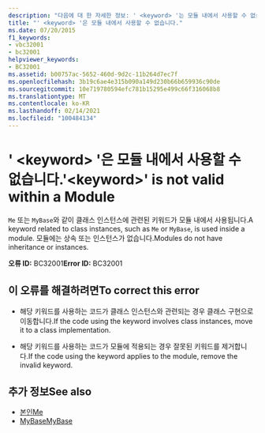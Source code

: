 ```yaml
---
description: "다음에 대 한 자세한 정보: ' <keyword> '는 모듈 내에서 사용할 수 없습니다."
title: "' <keyword> '은 모듈 내에서 사용할 수 없습니다."
ms.date: 07/20/2015
f1_keywords:
- vbc32001
- bc32001
helpviewer_keywords:
- BC32001
ms.assetid: b00757ac-5652-460d-9d2c-11b264d7ec7f
ms.openlocfilehash: 3b19c6ae4e315b090a149d230b66b659936c90de
ms.sourcegitcommit: 10e719780594efc781b15295e499c66f316068b8
ms.translationtype: MT
ms.contentlocale: ko-KR
ms.lasthandoff: 02/14/2021
ms.locfileid: "100484134"
---
```

# <a name="keyword-is-not-valid-within-a-module"></a><span data-ttu-id="9a4d8-103">' \<keyword> '은 모듈 내에서 사용할 수 없습니다.</span><span class="sxs-lookup"><span data-stu-id="9a4d8-103">'\<keyword>' is not valid within a Module</span></span>

<span data-ttu-id="9a4d8-104">`Me` 또는 `MyBase`와 같이 클래스 인스턴스에 관련된 키워드가 모듈 내에서 사용됩니다.</span><span class="sxs-lookup"><span data-stu-id="9a4d8-104">A keyword related to class instances, such as `Me` or `MyBase`, is used inside a module.</span></span> <span data-ttu-id="9a4d8-105">모듈에는 상속 또는 인스턴스가 없습니다.</span><span class="sxs-lookup"><span data-stu-id="9a4d8-105">Modules do not have inheritance or instances.</span></span>  
  
 <span data-ttu-id="9a4d8-106">**오류 ID:** BC32001</span><span class="sxs-lookup"><span data-stu-id="9a4d8-106">**Error ID:** BC32001</span></span>  
  
## <a name="to-correct-this-error"></a><span data-ttu-id="9a4d8-107">이 오류를 해결하려면</span><span class="sxs-lookup"><span data-stu-id="9a4d8-107">To correct this error</span></span>  
  
- <span data-ttu-id="9a4d8-108">해당 키워드를 사용하는 코드가 클래스 인스턴스와 관련되는 경우 클래스 구현으로 이동합니다.</span><span class="sxs-lookup"><span data-stu-id="9a4d8-108">If the code using the keyword involves class instances, move it to a class implementation.</span></span>  
  
- <span data-ttu-id="9a4d8-109">해당 키워드를 사용하는 코드가 모듈에 적용되는 경우 잘못된 키워드를 제거합니다.</span><span class="sxs-lookup"><span data-stu-id="9a4d8-109">If the code using the keyword applies to the module, remove the invalid keyword.</span></span>  
  
## <a name="see-also"></a><span data-ttu-id="9a4d8-110">추가 정보</span><span class="sxs-lookup"><span data-stu-id="9a4d8-110">See also</span></span>

- [<span data-ttu-id="9a4d8-111">본인</span><span class="sxs-lookup"><span data-stu-id="9a4d8-111">Me</span></span>](../programming-guide/program-structure/me-my-mybase-and-myclass.md#me)
- [<span data-ttu-id="9a4d8-112">MyBase</span><span class="sxs-lookup"><span data-stu-id="9a4d8-112">MyBase</span></span>](../programming-guide/program-structure/me-my-mybase-and-myclass.md#mybase)
